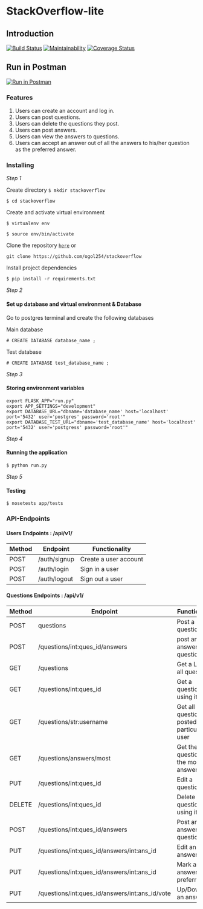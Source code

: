 # StackOverflow-lite

## Introduction

[![Build Status](https://travis-ci.org/ogol254/stackoverflow.svg?branch=master)](https://travis-ci.org/ogol254/stackoverflow) [![Maintainability](https://api.codeclimate.com/v1/badges/4754b5342d6a948f3f8f/maintainability)](https://codeclimate.com/github/ogol254/stackoverflow/maintainability)  [![Coverage Status](https://coveralls.io/repos/github/ogol254/stackoverflow/badge.svg?branch=master)](https://coveralls.io/github/ogol254/stackoverflow?branch=master)

## Run in Postman

[![Run in Postman](https://run.pstmn.io/button.svg)](https://app.getpostman.com/run-collection/ce5fa5121eb851f81114)

### Features

1. Users can create an account and log in.
2. Users can post questions.
3. Users can delete the questions they post.
4. Users can post answers.
5. Users can view the answers to questions.
6. Users can accept an answer out of all the answers to his/her question as the preferred answer.


### Installing

*Step 1*

Create directory
```$ mkdir stackoverflow```

```$ cd stackoverflow```

Create and activate virtual environment

```$ virtualenv env```


```$ source env/bin/activate```

Clone the repository [```here```](https://github.com/ogol254/stackoverflow) or 

``` git clone https://github.com/ogol254/stackoverflow ```

Install project dependencies 


```$ pip install -r requirements.txt```


*Step 2* 

#### Set up database and virtual environment & Database 

Go to postgres terminal and create the following databases

Main database 


``` # CREATE DATABASE database_name ; ```

Test database 


``` # CREATE DATABASE test_database_name ; ```

*Step 3*

#### Storing environment variables 

```
export FLASK_APP="run.py"
export APP_SETTINGS="development"
export DATABASE_URL="dbname='database_name' host='localhost' port='5432' user='postgres' password='root'"
export DATABASE_TEST_URL="dbname='test_database_name' host='localhost' port='5432' user='postgress' password='root'"
```

*Step 4*

#### Running the application

```$ python run.py```

*Step 5*

#### Testing

```$ nosetests app/tests```

### API-Endpoints

#### Users Endpoints : /api/v1/

Method | Endpoint | Functionality
--- | --- | ---
POST | /auth/signup | Create a user account
POST | /auth/login | Sign in a user
POST | /auth/logout | Sign out a user

#### Questions Endpoints : /api/v1/

Method | Endpoint | Functionality
--- | --- | ---
POST | questions | Post a question
POST | /questions/int:ques_id/answers | post an answer to a question
GET | /questions | Get a List of all questions
GET | /questions/int:ques_id | Get a question using its id
GET | /questions/str:username | Get all questions posted by a particular user
GET | /questions/answers/most | Get the question with the most answers
PUT | /questions/int:ques_id | Edit a question
DELETE | /questions/int:ques_id | Delete a question using its id
POST | /questions/int:ques_id/answers | Post an answer to a question
PUT | /questions/int:ques_id/answers/int:ans_id | Edit an answer
PUT | /questions/int:ques_id/answers/int:ans_id | Mark an answer as preferred
PUT | /questions/int:ques_id/answers/int:ans_id/vote | Up/Downvote an answer

